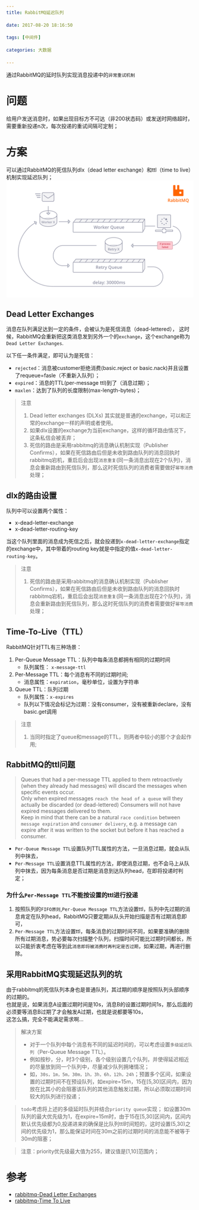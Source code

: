 ```yaml
---
title: RabbitMQ延迟队列

date: 2017-08-20 18:16:50

tags: [中间件]

categories: 大数据

---
```

通过RabbitMQ的延时队列实现消息投递中的`异常重试机制`

<!-- more --> 
# 问题
给用户发送消息时，如果出现目标方不可达（非200状态码）或发送时网络超时，需要重新投递n次，每次投递的重试间隔可定制；

# 方案
可以通过RabbitMQ的死信队列dlx（dead letter exchange）和ttl（time to live）机制实现延迟队列；
![rabbit延时队列](https://raw.githubusercontent.com/geosmart/geosmart.io/master/blog/img/延时队列.png)
## Dead Letter Exchanges
消息在队列满足达到一定的条件，会被认为是死信消息（dead-lettered），
这时候，RabbitMQ会重新把这类消息发到另外一个的`exchange`，这个exchange称为`Dead Letter Exchanges`.

以下任一条件满足，即可认为是死信：
* `rejected`：消息被customer拒绝消费(basic.reject or basic.nack)并且设置了requeue=fasle（不重新入队列）；
* `expired`：消息的TTL(per-message ttl)到了（消息过期）；
* `maxlen`：达到了队列的长度限制(max-length-bytes)；

>注意
>1. Dead letter exchanges (DLXs) 其实就是普通的exchange，可以和正常的exchange一样的声明或者使用。
>2. 如果dlx设置的exchange为当前exchange，这样的循环路由情况下，这条私信会被丢弃；
>3. 死信的路由是采用rabbitmq的消息确认机制实现（Publisher Confirms），如果在死信路由后但是未收到路由队列的消息回执时rabbitmq宕机，重启后会出现`消息重复`(同一条消息出现在2个队列)，消息会重新路由到死信队列，那么这时死信队列的消费者需要做好`幂等消费`处理；

## dlx的路由设置
队列中可以设置两个属性：
* x-dead-letter-exchange
* x-dead-letter-routing-key

当这个队列里面的消息成为死信之后，就会投递到`x-dead-letter-exchange`指定的exchange中，其中带着的routing key就是中指定的值`x-dead-letter-routing-key`。

>注意
>1. 死信的路由是采用rabbitmq的消息确认机制实现（Publisher Confirms），如果在死信路由后但是未收到路由队列的消息回执时rabbitmq宕机，重启后会出现`消息重复`(同一条消息出现在2个队列)，消息会重新路由到死信队列，那么这时死信队列的消费者需要做好`幂等消费`处理；

## Time-To-Live（TTL）
RabbitMQ针对TTL有三种场景：
1. Per-Queue Message TTL：队列中每条消息都拥有相同的过期时间
    * 队列属性： `x-message-ttl `
2. Per-Message TTL：每个消息有不同的过期时间;
    * 消息属性：`expiration`，毫秒单位，设置为字符串
3. Queue TTL：队列过期
    * 队列属性：` x-expires `
    * 队列以下情况会标记为过期：没有consumer，没有被重新declare，没有basic.get调用

>注意 
>1. 当同时指定了queue和message的TTL，则两者中较小的那个才会起作用;

## RabbitMQ的ttl问题
>Queues that had a per-message TTL applied to them retroactively (when they already had messages) will discard the messages when specific events occur.  
> Only when expired messages `reach the head of a queue` will they actually be discarded (or dead-lettered) Consumers will not have expired messages delivered to them.   
>Keep in mind that there can be a natural `race condition` between `message expiration` and `consumer delivery`, e.g. a message can expire after it was written to the socket but before it has reached a consumer.  
 
* `Per-Queue Message TTL`设置队列TTL属性的方法，一旦消息过期，就会从队列中抹去， 
* `Per-Message TTL`设置消息TTL属性的方法，即使消息过期，也不会马上从队列中抹去，因为每条消息是否过期是消息到达队列head，在即将投递时判定；

### 为什么`Per-Message TTL`不能按设置的ttl进行投递
1. 按照队列的`FIFO原则`,`Per-Queue Message TTL`方法设置ttl，队列中先过期的消息肯定在队列head，RabbitMQ只要定期从队头开始扫描是否有过期消息即可，
2. `Per-Message TTL`方法设置ttl，每条消息的过期时间不同，如果要准确的删除所有过期消息，势必要每次扫描整个队列，扫描时间可能比过期时间都长，所以只能折衷考虑在等到此`消息即将被消费时再判定是否过期`，如果过期，再进行删除。
 
 ## 采用RabbitMQ实现延迟队列的坑
由于rabbitmq的死信队列本身也是普通队列，其过期的顺序是按照队列头部顺序的过期的。   
也就是说，如果消息A设置过期时间是10s，消息B的设置过期时间1s，那么后面的必须要等消息B过期了才会触发A过期，也就是说都要等10s，  
这怎么搞，完全不能满足需求啊...

>解决方案  
>* 对于一个队列中每个消息有不同的延迟时间的，可以考虑设置`多级延迟队列`（Per-Queue Message TTL）。
>* 例如按秒，分，时3个级别，各个级别设置几个队列，并使得延迟相近的尽量放到同一个队列中，尽量减少队列拥堵情况；  
>* 如，`30s，1m，5m，30m，1h，3h，6h，12h，24h`；预置多个区间，如果设置的过期时间不在预设队列，如expire=15m，15在[5,30]区间内，因为放在比其小的会阻塞该队列的其他消息触发过期，所以必须取过期时间较大的队列进行投递；

> `todo`考虑将上述的多级延时队列并结合`priority queue`实现； 
>如设置30m队列的最大优先级为1，在expire=15m时，由于15在[5,30]区间内，区间内默认优先级都为0,投递进来的确保是比队列ttl时间短的，这时设置(5,30)之间的优先级为1，那么能保证时间在30m之前的过期时间的消息能不被等于30m的阻塞；

>注意：priority优先级最大值为255，建议值是[1,10]范围内；

# 参考
* [rabbitmq-Dead Letter Exchanges](https://www.rabbitmq.com/dlx.html)
* [rabbitmq-Time To Live](https://www.rabbitmq.com/ttl.html)
